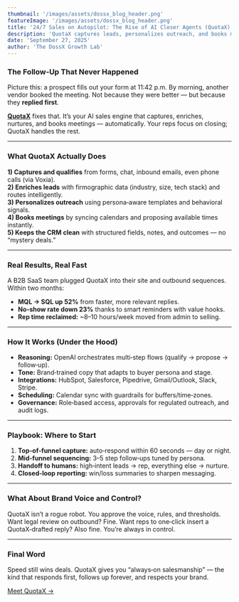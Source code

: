 ```yaml
---
thumbnail: '/images/assets/dossx_blog_header.png'
featureImage: '/images/assets/dossx_blog_header.png'
title: '24/7 Sales on Autopilot: The Rise of AI Closer Agents (QuotaX)'
description: 'QuotaX captures leads, personalizes outreach, and books meetings while your team sleeps — here’s how to put it to work.'
date: 'September 27, 2025'
author: 'The DossX Growth Lab'
---
```


### The Follow‑Up That Never Happened

Picture this: a prospect fills out your form at 11:42 p.m. By morning, another vendor booked the meeting. Not because they were better — but because they **replied first**.

**[QuotaX](/agents/sales)** fixes that. It’s your AI sales engine that captures, enriches, nurtures, and books meetings — automatically. Your reps focus on closing; QuotaX handles the rest.

---

### What QuotaX Actually Does

**1) Captures and qualifies** from forms, chat, inbound emails, even phone calls (via Voxia).  
**2) Enriches leads** with firmographic data (industry, size, tech stack) and routes intelligently.  
**3) Personalizes outreach** using persona‑aware templates and behavioral signals.  
**4) Books meetings** by syncing calendars and proposing available times instantly.  
**5) Keeps the CRM clean** with structured fields, notes, and outcomes — no “mystery deals.”

---

### Real Results, Real Fast

A B2B SaaS team plugged QuotaX into their site and outbound sequences. Within two months:  
- **MQL → SQL up 52%** from faster, more relevant replies.  
- **No‑show rate down 23%** thanks to smart reminders with value hooks.  
- **Rep time reclaimed:** ~8–10 hours/week moved from admin to selling.

---

### How It Works (Under the Hood)

- **Reasoning:** OpenAI orchestrates multi‑step flows (qualify → propose → follow‑up).  
- **Tone:** Brand‑trained copy that adapts to buyer persona and stage.  
- **Integrations:** HubSpot, Salesforce, Pipedrive, Gmail/Outlook, Slack, Stripe.  
- **Scheduling:** Calendar sync with guardrails for buffers/time‑zones.  
- **Governance:** Role‑based access, approvals for regulated outreach, and audit logs.

---

### Playbook: Where to Start

1. **Top‑of‑funnel capture:** auto‑respond within 60 seconds — day or night.  
2. **Mid‑funnel sequencing:** 3–5 step follow‑ups tuned by persona.  
3. **Handoff to humans:** high‑intent leads → rep, everything else → nurture.  
4. **Closed‑loop reporting:** win/loss summaries to sharpen messaging.

---

### What About Brand Voice and Control?

QuotaX isn’t a rogue robot. You approve the voice, rules, and thresholds. Want legal review on outbound? Fine. Want reps to one‑click insert a QuotaX‑drafted reply? Also fine. You’re always in control.

---

### Final Word

Speed still wins deals. QuotaX gives you “always‑on salesmanship” — the kind that responds first, follows up forever, and respects your brand.

[Meet QuotaX →](/agents/sales)
